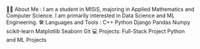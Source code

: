 👩‍💻 About Me :
I am a student in MISiS, majoring in Applied Mathematics and Computer Science.
I am primarily interested in Data Science and ML Engineering.
🛠️ Languages and Tools :
C++ Python Django Pandas Numpy scikit-learn Matplotlib Seaborn Git
💻 Projects:
Full-Stack Project
Python and ML Projects
